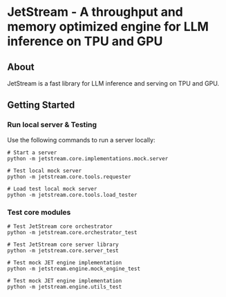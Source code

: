 # JetStream - A throughput and memory optimized engine for LLM inference on TPU and GPU

## About

JetStream is a fast library for LLM inference and serving on TPU and GPU.

## Getting Started

### Run local server & Testing

Use the following commands to run a server locally:
```
# Start a server
python -m jetstream.core.implementations.mock.server

# Test local mock server
python -m jetstream.core.tools.requester

# Load test local mock server
python -m jetstream.core.tools.load_tester

```

### Test core modules
```
# Test JetStream core orchestrator
python -m jetstream.core.orchestrator_test

# Test JetStream core server library
python -m jetstream.core.server_test

# Test mock JET engine implementation
python -m jetstream.engine.mock_engine_test

# Test mock JET engine implementation
python -m jetstream.engine.utils_test

```
